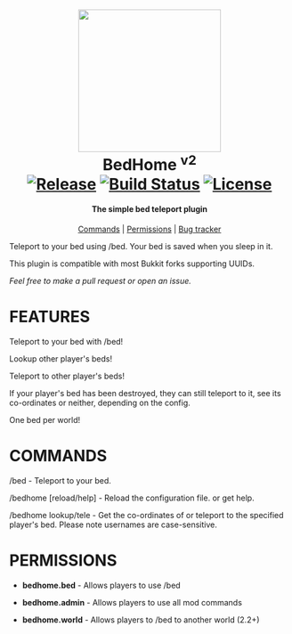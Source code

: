 <h1 align="center">
  <img src="https://i.imgur.com/yaUBwkV.png" width="256">
  <br>
  BedHome <sup>v2</sup>
  <br>
  <a href="https://dev.bukkit.org/projects/bedhome/files"><img src="https://img.shields.io/github/release/HeroCC/BedHome.svg?label=release" alt="Release"></a> 
  <a href="https://circleci.com/gh/HeroCC/BedHome"><img src="https://img.shields.io/circleci/build/github/HeroCC/BedHome" alt="Build Status"></a> 
  <a href="https://github.com/HeroCC/BedHome/blob/master/LICENSE.md"><img src="https://img.shields.io/github/license/HeroCC/bedhome.svg" alt="License"></a>
</h1>
<h4 align="center">The simple bed teleport plugin</h4>


<p align="center">
<a href="#commands">Commands</a> | <a href="#permissions">Permissions</a> | <a href="https://github.com/HeroCC/BedHome/issues">Bug tracker</a>
</p>


Teleport to your bed using /bed. Your bed is saved when you sleep in it.


This plugin is compatible with most Bukkit forks supporting UUIDs.


_Feel free to make a pull request or open an issue._




# FEATURES

Teleport to your bed with /bed!

Lookup other player's beds!

Teleport to other player's beds!

If your player's bed has been destroyed, they can still teleport to it, see its co-ordinates or neither, depending on the config.

One bed per world!


# COMMANDS

/bed - Teleport to your bed.

/bedhome [reload/help] - Reload the configuration file. or get help.

/bedhome lookup/tele <player> <world>  - Get the co-ordinates of or teleport to the specified player's bed. Please note usernames are case-sensitive.

# PERMISSIONS

* **bedhome.bed** - Allows players to use /bed

* **bedhome.admin** - Allows players to use all mod commands

* **bedhome.world** - Allows players to /bed to another world (2.2+)
